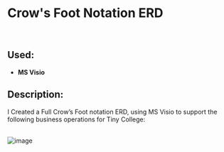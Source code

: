 <h1>Crow's Foot Notation ERD</h1>


<br />


<h2>Used:</h2>

- <b>MS Visio</b>

<h2>Description:</h2>

I Created a Full Crow’s Foot notation ERD, using MS Visio to support the following business operations for Tiny College:
<br></br>

![image](https://github.com/user-attachments/assets/995fc236-e5dd-45c3-ae51-aace5fe58bf3)


<!--
 ```diff
- text in red
+ text in green
! text in orange
# text in gray
@@ text in purple (and bold)@@
```
--!>
